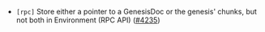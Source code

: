 - `[rpc]` Store either a pointer to a GenesisDoc or the genesis' chunks, but not both in Environment (RPC API) ([\#4235](https://github.com/cometbft/cometbft/pull/4235))
